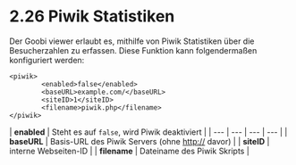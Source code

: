 # 2.26 Piwik Statistiken

Der Goobi viewer erlaubt es, mithilfe von Piwik Statistiken über die Besucherzahlen zu erfassen. Diese Funktion kann folgendermaßen konfiguriert werden:

```markup
<piwik>
        <enabled>false</enabled>
        <baseURL>example.com/</baseURL>
        <siteID>1</siteID>
        <filename>piwik.php</filename>
</piwik>
```

| **enabled** | Steht es auf `false`, wird Piwik deaktiviert |
| --- | --- | --- | --- |
| **baseURL** | Basis-URL des Piwik Servers \(ohne [http://](http:) davor\) |
| **siteID** | interne Webseiten-ID |
| **filename** | Dateiname des Piwik Skripts  |



